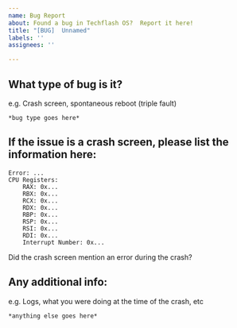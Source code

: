 ```yaml
---
name: Bug Report
about: Found a bug in Techflash OS?  Report it here!
title: "[BUG]  Unnamed"
labels: ''
assignees: ''

---
```


## What type of bug is it?

e.g. Crash screen, spontaneous reboot (triple fault)

```
*bug type goes here*
```

## If the issue is a crash screen, please list the information here:
```
Error: ...
CPU Registers:
    RAX: 0x...
    RBX: 0x...
    RCX: 0x...
    RDX: 0x...
    RBP: 0x...
    RSP: 0x...
    RSI: 0x...
    RDI: 0x...
    Interrupt Number: 0x...
```
Did the crash screen mention an error during the crash?


## Any additional info:
e.g. Logs, what you were doing at the time of the crash, etc

```
*anything else goes here*
```
